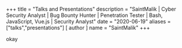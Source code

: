 +++
title = "Talks and Presentations"
description = "SaintMalik | Cyber Security Analyst | Bug Bounty Hunter | Penetration Tester | Bash, JavaScript, Vue.js | Security Analyst"
date = "2020-06-19"
aliases = ["talks","presentations"]
[ author ] 
name = "SaintMalik"
+++
<!-- 
***

### Ethical Web Hacking 101
#### Diary of Hackers.
[Video](https://youtu.be/c0kw7alNzZk)

***
 okay 

### Ethical Web Hacking 101
#### Diary of Hackers.
[Video](https://youtu.be/c0kw7alNzZk)

***
 
### Ethical Web Hacking 101
#### Diary of Hackers.
[Video](https://youtu.be/c0kw7alNzZk) -->
  okay 